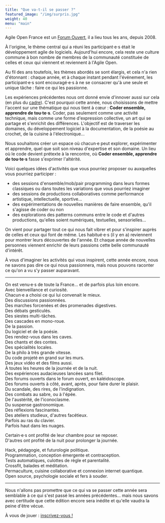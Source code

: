 ```yaml
---
title: "Que va-t-il se passer ?"
featured_image: "/img/surpris.jpg"
weight: 40
menu: "main"
---
```


Agile Open France est un [Forum Ouvert](https://fr.wikipedia.org/wiki/M%C3%A9thodologie_Forum_Ouvert),
il a lieu tous les ans, depuis 2008.

À l'origine, le thème central qui a réuni les participant·e·s était le
développement agile de logiciels. Aujourd'hui encore, cela reste une culture
commune à bon nombre de membres de la communauté constituée de celles et ceux
qui viennent et reviennent à l'Agile Open.

Au fil des ans toutefois, les thèmes abordés se sont élargis, et cela n'a rien
d'étonnant : chaque année, et à chaque instant pendant l'événement, les
participant·e·s sont encouragé·e·s à ne se consacrer qu'à une seule et unique
tâche : faire ce qui les passionne.

Les expériences précédentes nous ont donné envie d'innover aussi sur cela (en plus du [cadre](/conduite)). C'est pourquoi cette année, nous choisissons de mettre l'accent sur une thématique qui nous tient à cœur : **Coder ensemble, apprendre de tou·te·s**. Coder, pas seulement comme une activité technique, mais comme une forme d'expression collective, un art qui se partage et s'enrichit des différences. L'objectif est de traverser les domaines, du développement logiciel à la documentation, de la poésie au crochet, de la cuisine à l'électronique...

Nous souhaitons créer un espace où chacun·e peut explorer, expérimenter et apprendre, quel que soit son niveau d'expertise et son domaine. Un lieu où le code devient prétexte à la rencontre, où **Coder ensemble, apprendre de tou·te·s** fasse s'exprimer l'altérité.

Voici quelques idées d'activités que vous pourriez proposer ou auxquelles vous pourriez participer :

- des sessions d'ensemble/mob/pair programming dans leurs formes classiques ou dans toutes les variations que vous pourriez imaginer
- des sessions de productions collaboratives comme performance artistique, intellectuelle, sportive...
- des expérimentations de nouvelles manières de faire ensemble, qu'il s'agisse de coder ou non
- des explorations des patterns communs entre le code et d'autres productions, qu'elles soient numériques, textuelles, sensorielles…

On vient pour partager tout ce qui nous fait vibrer et pour s'inspirer auprès de celles et ceux qui font de même. Les habitué·e·s (il y en a)
reviennent pour montrer leurs découvertes de l'année. Et chaque année de
nouvelles personnes viennent enrichir de leurs passions cette belle communauté
d'intérêt.

À vous d'imaginer les activités qui vous inspirent, cette année encore, nous ne savons pas dire ce qui nous passionnera, mais nous pouvons raconter ce qu'on a vu s'y passer auparavant.

---

On est venu·e·s de toute la France… et de parfois plus loin encore.  
Avec bienveillance et curiosité.  
Chacun·e a choisi ce qui lui convenait le mieux.  
Des discussions passionnées.  
Des marches forcenées et des promenades digestives.  
Des débats gesticulés.  
Des siestes multi-tâches.  
Des cascades en mono-roue.  
De la passion.  
Du logiciel et de la poésie.  
Des rendez-vous dans les caves.  
Des chants et des contes.  
Des spécialités locales.  
De la philo à très grande vitesse.  
Du code projeté en grand sur les murs.  
Des jeux vidéo et des films aussi.  
À toutes les heures de la journée et de la nuit.  
Des expériences audacieuses lancées sans filet.  
Des forums ouverts dans le forum ouvert, en kaléidoscope.  
Des forums ouverts à côté, avant, après, pour faire durer le plaisir.  
Du scandale, des rires, de l'indignation.  
Des combats au sabre, ou à l'épée.  
De l'austérité, de l'iconoclasme.  
Du suspense gastronomique.  
Des réflexions fascinantes.  
Des ateliers studieux, d'autres facétieux.  
Parfois au ras du clavier.  
Parfois haut dans les nuages.  

Certain·e·s ont profité de leur chambre pour se reposer.  
D'autres ont profité de la nuit pour prolonger la journée.  

Hack, pédagogie, et futurologie politique.  
Programmation, conception émergente et contraception.  
Tests automatiques, culottes de règle et parentalité.  
Crossfit, balades et méditation.  
Permaculture, cuisine collaborative et connexion internet quantique.  
Open source, psychologie sociale et fers à souder.  

---

Nous n'allons pas promettre que ce qui va se passer cette année sera
semblable à ce qui s'est passé les années précédentes… mais nous
savons avec certitude que cette édition encore sera inédite et qu'elle
vaudra la peine d'être vécue.

À vous de jouer : [inscrivez-vous !](../inscription)
